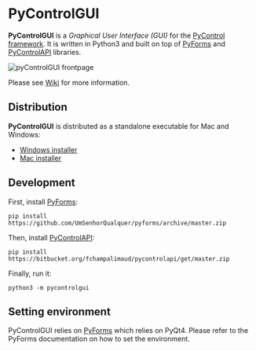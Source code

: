 # PyControlGUI

**PyControlGUI** is a *Graphical User Interface (GUI)* for the [PyControl framework](https://bitbucket.org/takam/pycontrol/wiki/Home). It is written in Python3 and built on top of [PyForms](https://github.com/UmSenhorQualquer/pyforms) and [PyControlAPI](https://bitbucket.org/fchampalimaud/pycontrol-api) libraries.

![pyControlGUI frontpage](https://bytebucket.org/fchampalimaud/pycontrol-gui/wiki/media/PyControlGUI_layers.png?rev=bae0cf0ae21f0f7cffade1f2e76645e84530d5a6)

Please see [Wiki](https://bitbucket.org/fchampalimaud/pycontrol-gui/wiki/Home) for more information.

## Distribution

**PyControlGUI** is distributed as a standalone executable for Mac and Windows:

* [Windows installer](https://bitbucket.org/fchampalimaud/pycontrol-gui/downloads)
* [Mac installer](https://bitbucket.org/fchampalimaud/pycontrol-gui/downloads)


## Development
First, install [PyForms](https://github.com/UmSenhorQualquer/pyforms):

    pip install https://github.com/UmSenhorQualquer/pyforms/archive/master.zip

Then, install [PyControlAPI](https://bitbucket.org/fchampalimaud/pycontrol-api):

    pip install https://bitbucket.org/fchampalimaud/pycontrolapi/get/master.zip

Finally, run it:

	python3 -m pycontrolgui
	
## Setting environment

PyControlGUI relies on [PyForms](https://github.com/UmSenhorQualquer/pyforms) which relies on PyQt4. Please refer to the PyForms documentation on how to set the environment.